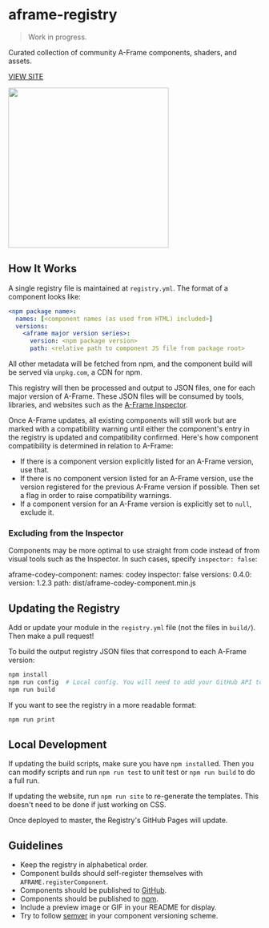 # aframe-registry

> Work in progress.

Curated collection of community A-Frame components, shaders, and assets.

[VIEW SITE](https://aframevr.github.io/aframe-registry/)

<img src="https://cloud.githubusercontent.com/assets/674727/19178879/5a499302-8c0c-11e6-9bc8-5e6a130cb82e.png" height="320">

## How It Works

A single registry file is maintained at `registry.yml`. The format of a
component looks like:

```yml
<npm package name>:
  names: [<component names (as used from HTML) included>]
  versions:
    <aframe major version series>:
      version: <npm package version>
      path: <relative path to component JS file from package root>
```

All other metadata will be fetched from npm, and the component build will be
served via `unpkg.com`, a CDN for npm.

This registry will then be processed and output to JSON files, one for each
major version of A-Frame. These JSON files will be consumed by tools,
libraries, and websites such as the [A-Frame
Inspector](https://github.com/aframevr/aframe-inspector).

Once A-Frame updates, all existing components will still work but are marked
with a compatibility warning until either the component's entry in the registry
is updated and compatibility confirmed. Here's how component compatibility is
determined in relation to A-Frame:

- If there is a component version explicitly listed for an A-Frame version, use that.
- If there is no component version listed for an A-Frame version, use the
  version registered for the previous A-Frame version if possible. Then set a
  flag in order to raise compatibility warnings.
- If a component version for an A-Frame version is explicitly set to `null`,
  exclude it.

### Excluding from the Inspector

Components may be more optimal to use straight from code instead of from visual
tools such as the Inspector. In such cases, specify `inspector: false`:

aframe-codey-component:
  names: codey
  inspector: false
  versions:
    0.4.0:
      version: 1.2.3
      path: dist/aframe-codey-component.min.js

## Updating the Registry

Add or update your module in the `registry.yml` file (not the files in
`build/`). Then make a pull request!

To build the output registry JSON files that correspond to each A-Frame version:

```bash
npm install
npm run config  # Local config. You will need to add your GitHub API token.
npm run build
```

If you want to see the registry in a more readable format:

```bash
npm run print
```

## Local Development

If updating the build scripts, make sure you have `npm install`ed. Then you can
modify scripts and run `npm run test` to unit test or `npm run build` to do a
full run.

If updating the website, run `npm run site` to re-generate the templates. This
doesn't need to be done if just working on CSS.

Once deployed to master, the Registry's GitHub Pages will update.

## Guidelines

- Keep the registry in alphabetical order.
- Component builds should self-register themselves with `AFRAME.registerComponent`.
- Components should be published to [GitHub](https://github.com).
- Components should be published to [npm](https://npmjs.com).
- Include a preview image or GIF in your README for display.
- Try to follow [semver](http://semver.org/) in your component versioning scheme.
